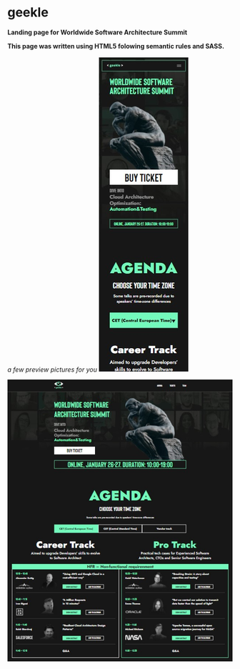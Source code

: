 # geekle
**Landing page for Worldwide Software Architecture Summit**

**This page was written using HTML5 folowing semantic rules and SASS.**

*a few preview pictures for you*
![mobile version of the Landing page for Worldwide Software Architecture Summit](https://github.com/denis-gavrilenko0910/preview-pictures/blob/master/Screenshot%202021-02-25%20015126.jpg)

![desktop version of the Landing page for Worldwide Software Architecture Summit](https://github.com/denis-gavrilenko0910/preview-pictures/blob/master/Screenshot%202021-02-25%20014919.jpg)
